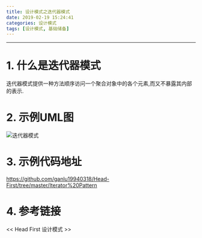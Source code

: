 ```yaml
---
title: 设计模式之迭代器模式
date: 2019-02-19 15:24:41
categories: 设计模式
tags: [设计模式, 基础储备]
---
```


----

<!-- more -->

# 1. 什么是迭代器模式

迭代器模式提供一种方法顺序访问一个聚合对象中的各个元素,而又不暴露其内部的表示.

# 2. 示例UML图

![迭代器模式](https://blogpictures-1257055754.cos.ap-guangzhou.myqcloud.com/TIM%E6%88%AA%E5%9B%BE20190219163446.png)

# 3. 示例代码地址

https://github.com/ganlu19940318/Head-First/tree/master/Iterator%20Pattern

# 4. 参考链接

<< Head First 设计模式 >>